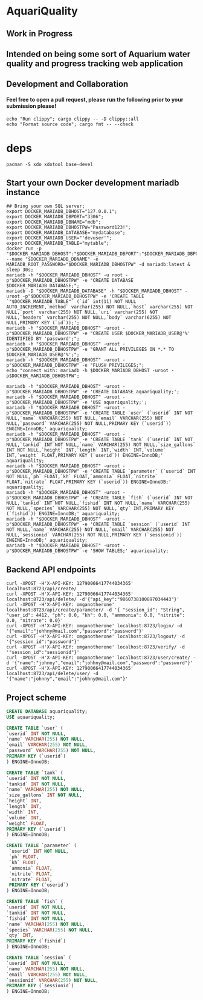 # AquariQuality

## Work in Progress

## Intended on being some sort of Aquarium water quality and progress tracking web application

## Development and Collaboration
#### Feel free to open a pull request, please run the following prior to your submission please!
    echo "Run clippy"; cargo clippy -- -D clippy::all
    echo "Format source code"; cargo fmt -- --check


# deps
```shell
pacman -S xdo xdotool base-devel
```

## Start your own Docker development mariadb instance
```shell
## Bring your own SQL server;
export DOCKER_MARIADB_DBHOST="127.0.0.1";
export DOCKER_MARIADB_DBPORT="3306";
export DOCKER_MARIADB_DBNAME="mdb";
export DOCKER_MARIADB_DBHOSTPW="Password123!";
export DOCKER_MARIADB_DATABASE="mydatabase";
export DOCKER_MARIADB_USER="'devuser'";
export DOCKER_MARIADB_TABLE="mytable";
docker run -p "$DOCKER_MARIADB_DBHOST":"$DOCKER_MARIADB_DBPORT":"$DOCKER_MARIADB_DBPORT"  --name "$DOCKER_MARIADB_DBNAME" -e MARIADB_ROOT_PASSWORD="$DOCKER_MARIADB_DBHOSTPW" -d mariadb:latest &
sleep 30s;
mariadb -h "$DOCKER_MARIADB_DBHOST" -u root -p"$DOCKER_MARIADB_DBHOSTPW" -e "CREATE DATABASE $DOCKER_MARIADB_DATABASE;";
mariadb -D "$DOCKER_MARIADB_DATABASE" -h "$DOCKER_MARIADB_DBHOST" -uroot -p"$DOCKER_MARIADB_DBHOSTPW" -e 'CREATE TABLE `"$DOCKER_MARIADB_TABLE"` (`id` int(11) NOT NULL AUTO_INCREMENT,`method` varchar(255) NOT NULL,`host` varchar(255) NOT NULL,`port` varchar(255) NOT NULL,`uri` varchar(255) NOT NULL,`headers` varchar(255) NOT NULL,`body` varchar(6255) NOT NULL,PRIMARY KEY (`id`));';
mariadb -h "$DOCKER_MARIADB_DBHOST" -uroot -p"$DOCKER_MARIADB_DBHOSTPW" -e "CREATE USER $DOCKER_MARIADB_USER@'%' IDENTIFIED BY 'password';";
mariadb -h "$DOCKER_MARIADB_DBHOST" -uroot -p"$DOCKER_MARIADB_DBHOSTPW" -e "GRANT ALL PRIVILEGES ON *.* TO $DOCKER_MARIADB_USER@'%';";
mariadb -h "$DOCKER_MARIADB_DBHOST" -uroot -p"$DOCKER_MARIADB_DBHOSTPW" -e "FLUSH PRIVILEGES;";
echo "connect with: mariadb -h $DOCKER_MARIADB_DBHOST -uroot -p$DOCKER_MARIADB_DBHOSTPW";

mariadb -h "$DOCKER_MARIADB_DBHOST" -uroot -p"$DOCKER_MARIADB_DBHOSTPW" -e 'CREATE DATABASE aquariquality;';
mariadb -h "$DOCKER_MARIADB_DBHOST" -uroot -p"$DOCKER_MARIADB_DBHOSTPW" -e 'USE aquariquality;';
mariadb -h "$DOCKER_MARIADB_DBHOST" -uroot -p"$DOCKER_MARIADB_DBHOSTPW" -e 'CREATE TABLE `user` (`userid` INT NOT NULL,`name` VARCHAR(255) NOT NULL,`email` VARCHAR(255) NOT NULL,`password` VARCHAR(255) NOT NULL,PRIMARY KEY (`userid`)) ENGINE=InnoDB;' aquariquality;
mariadb -h "$DOCKER_MARIADB_DBHOST" -uroot -p"$DOCKER_MARIADB_DBHOSTPW" -e 'CREATE TABLE `tank` (`userid` INT NOT NULL,`tankid` INT NOT NULL,`name` VARCHAR(255) NOT NULL,`size_gallons` INT NOT NULL,`height` INT,`length` INT,`width` INT,`volume` INT,`weight` FLOAT,PRIMARY KEY (`userid`)) ENGINE=InnoDB;' aquariquality;
mariadb -h "$DOCKER_MARIADB_DBHOST" -uroot -p"$DOCKER_MARIADB_DBHOSTPW" -e 'CREATE TABLE `parameter` (`userid` INT NOT NULL,`ph` FLOAT,`kh` FLOAT,`ammonia` FLOAT,`nitrite` FLOAT,`nitrate` FLOAT,PRIMARY KEY (`userid`)) ENGINE=InnoDB;' aquariquality;
mariadb -h "$DOCKER_MARIADB_DBHOST" -uroot -p"$DOCKER_MARIADB_DBHOSTPW" -e 'CREATE TABLE `fish` (`userid` INT NOT NULL,`tankid` INT NOT NULL,`fishid` INT NOT NULL,`name` VARCHAR(255) NOT NULL,`species` VARCHAR(255) NOT NULL,`qty` INT,PRIMARY KEY (`fishid`)) ENGINE=InnoDB;' aquariquality;
mariadb -h "$DOCKER_MARIADB_DBHOST" -uroot -p"$DOCKER_MARIADB_DBHOSTPW" -e 'CREATE TABLE `session` (`userid` INT NOT NULL,`name` VARCHAR(255) NOT NULL,`email` VARCHAR(255) NOT NULL,`sessionid` VARCHAR(255) NOT NULL,PRIMARY KEY (`sessionid`)) ENGINE=InnoDB;' aquariquality;
mariadb -h "$DOCKER_MARIADB_DBHOST" -uroot -p"$DOCKER_MARIADB_DBHOSTPW" -e 'SHOW TABLES;' aquariquality;
```
## Backend API endpoints
    curl -XPOST -H'X-API-KEY: 12790066417744034365' localhost:8723/api/create/
    curl -XPOST -H'X-API-KEY: 12790066417744034365' localhost:8723/api/delete/ -d'{"api_key":"9860738100897034443"}'
    curl -XPOST -H'X-API-KEY: omganotherone' localhost:8723/api/create/parameter/ -d '{ "session_id": "String", "user_id": 4412, "ph": 0.0, "kh": 0.0, "ammmonia": 0.0, "nitrite": 0.0, "nitrate": 0.0}'
    curl -XPOST -H'X-API-KEY: omganotherone' localhost:8723/login/ -d '{"email":"johhny@mail.com","password":"password"}'
    curl -XPOST -H'X-API-KEY: omganotherone' localhost:8723/logout/ -d '{"session_id":"password"}'
    curl -XPOST -H'X-API-KEY: omganotherone' localhost:8723/verify/ -d '"session_id":"sessionid"}'
    curl -XPOST -H'X-API-KEY: omganotherone' localhost:8723/user/create/ -d '{"name":"johnny","email":"johhny@mail.com","password":"password"}'
    curl -XPOST -H'X-API-KEY: 12790066417744034365' localhost:8723/api/delete/user/ -d '{"name":"johnny","email":"johhny@mail.com"}'

## Project scheme
```sql
CREATE DATABASE aquariquality;
USE aquariquality;
```

```sql
CREATE TABLE `user` (
`userid` INT NOT NULL,
`name` VARCHAR(255) NOT NULL,
`email` VARCHAR(255) NOT NULL,
`password` VARCHAR(255) NOT NULL,
PRIMARY KEY (`userid`)
) ENGINE=InnoDB;
```

```sql
CREATE TABLE `tank` (
`userid` INT NOT NULL,
`tankid` INT NOT NULL,
`name` VARCHAR(255) NOT NULL,
`size_gallons` INT NOT NULL,
`height` INT,
`length` INT,
`width` INT,
`volume` INT,
`weight` FLOAT,
PRIMARY KEY (`userid`)
) ENGINE=InnoDB;
```

```sql
CREATE TABLE `parameter` (
 `userid` INT NOT NULL,
 `ph` FLOAT,
 `kh` FLOAT,
 `ammonia` FLOAT,
 `nitrite` FLOAT,
 `nitrate` FLOAT,
 PRIMARY KEY (`userid`)
) ENGINE=InnoDB;
```

```sql
CREATE TABLE `fish` (
`userid` INT NOT NULL,
`tankid` INT NOT NULL,
`fishid` INT NOT NULL,
`name` VARCHAR(255) NOT NULL,
`species` VARCHAR(255) NOT NULL,
`qty` INT,
PRIMARY KEY (`fishid`)
) ENGINE=InnoDB;
```

```sql
CREATE TABLE `session` (
`userid` INT NOT NULL,
`name` VARCHAR(255) NOT NULL,
`email` VARCHAR(255) NOT NULL,
`sessionid` VARCHAR(255) NOT NULL,
PRIMARY KEY (`sessionid`)
) ENGINE=InnoDB;
```
